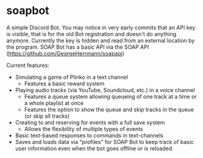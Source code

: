 # soapbot

A simple Discord Bot. You may notice in very early commits that an API key is visible, that is for the old Bot registration and doesn't do anything anymore.
Currently the key is hidden and read from an external location by the program.
SOAP Bot has a basic API via the SOAP API (https://github.com/GeorgeHerrmann/soapapi)

Current features:
  - Simulating a game of Plinko in a text channel
    - Features a basic reward system
  - Playing audio tracks (via YouTube, Soundcloud, etc.) in a voice channel
    - Features a queue system allowing queueing of one track at a time or a whole playlist at once
    - Features the option to show the queue and skip tracks in the queue (or skip all tracks)
  - Creating to and reserving for events with a full save system
    - Allows the flexibility of multiple types of events
  - Basic text-based responses to commands in text-channels
  - Saves and loads data via "profiles" for SOAP Bot to keep track of basic user information even when the bot goes offline or is reloaded

